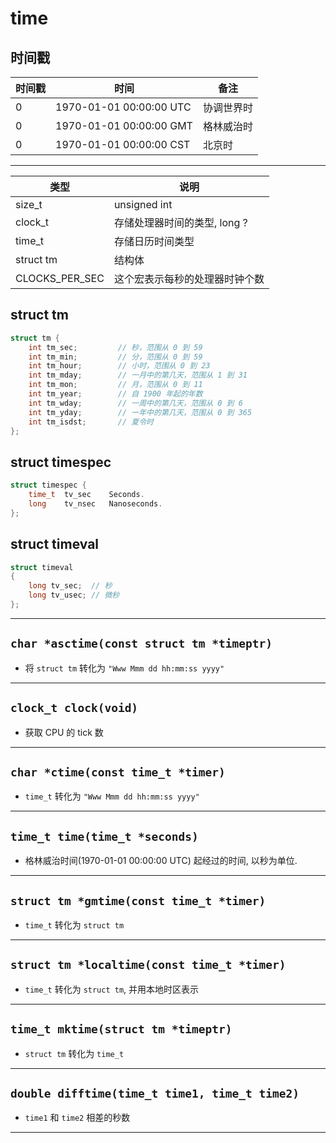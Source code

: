 # time

## 时间戳

| 时间戳 | 时间                    | 备注       |
| ------ | ----------------------- | ---------- |
| 0      | 1970-01-01 00:00:00 UTC | 协调世界时 |
| 0      | 1970-01-01 00:00:00 GMT | 格林威治时 |
| 0      | 1970-01-01 00:00:00 CST | 北京时     |

---

| 类型           | 说明                           |
| -------------- | ------------------------------ |
| size_t         | unsigned int                   |
| clock_t        | 存储处理器时间的类型, long ?   |
| time_t         | 存储日历时间类型               |
| struct tm      | 结构体                         |
| CLOCKS_PER_SEC | 这个宏表示每秒的处理器时钟个数 |

## struct tm

```c
struct tm {
    int tm_sec;         // 秒，范围从 0 到 59
    int tm_min;         // 分，范围从 0 到 59
    int tm_hour;        // 小时，范围从 0 到 23
    int tm_mday;        // 一月中的第几天，范围从 1 到 31
    int tm_mon;         // 月，范围从 0 到 11
    int tm_year;        // 自 1900 年起的年数
    int tm_wday;        // 一周中的第几天，范围从 0 到 6
    int tm_yday;        // 一年中的第几天，范围从 0 到 365
    int tm_isdst;       // 夏令时
};
```

## struct timespec

```c
struct timespec {
    time_t  tv_sec    Seconds.
    long    tv_nsec   Nanoseconds.
};
```

## struct timeval

```c
struct timeval
{
    long tv_sec;  // 秒
    long tv_usec; // 微秒
};
```

---

## `char *asctime(const struct tm *timeptr)`

- 将 `struct tm` 转化为 `"Www Mmm dd hh:mm:ss yyyy"`

---

## `clock_t clock(void)`

- 获取 CPU 的 tick 数

---

## `char *ctime(const time_t *timer)`

- `time_t` 转化为 `"Www Mmm dd hh:mm:ss yyyy"`

---

## `time_t time(time_t *seconds)`

- 格林威治时间(1970-01-01 00:00:00 UTC) 起经过的时间, 以秒为单位.

---

## `struct tm *gmtime(const time_t *timer)`

- `time_t` 转化为 `struct tm`

---

## `struct tm *localtime(const time_t *timer)`

- `time_t` 转化为 `struct tm`, 并用本地时区表示

---

## `time_t mktime(struct tm *timeptr)`

- `struct tm` 转化为 `time_t`

---

## `double difftime(time_t time1, time_t time2)`

- `time1` 和 `time2` 相差的秒数

---
